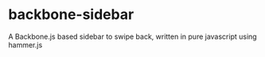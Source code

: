 backbone-sidebar
================

A Backbone.js based sidebar to swipe back, written in pure javascript using hammer.js
